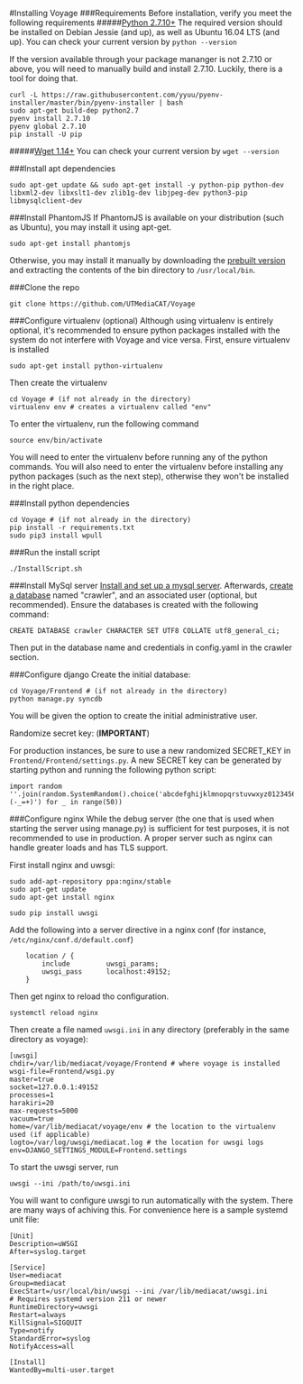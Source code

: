 #Installing Voyage
###Requirements
Before installation, verify you meet the following requirements
#####[Python 2.7.10+](https://www.python.org/downloads/release/python-2710/)
The required version should be installed on Debian Jessie (and up), as well as Ubuntu 16.04 LTS (and up). You can check your current version by `python --version`

If the version available through your package mananger is not 2.7.10 or above, you will need to manually build and install 2.7.10. Luckily, there is a tool for doing that.

	curl -L https://raw.githubusercontent.com/yyuu/pyenv-installer/master/bin/pyenv-installer | bash
	sudo apt-get build-dep python2.7
	pyenv install 2.7.10
	pyenv global 2.7.10
	pip install -U pip

#####[Wget 1.14+](http://www.gnu.org/software/wget/)
You can check your current version by `wget --version`

###Install apt dependencies
```
sudo apt-get update && sudo apt-get install -y python-pip python-dev libxml2-dev libxslt1-dev zlib1g-dev libjpeg-dev python3-pip  libmysqlclient-dev
```
###Install PhantomJS
If PhantomJS is available on your distribution (such as Ubuntu), you may install it using apt-get.
```
sudo apt-get install phantomjs
```
Otherwise, you may install it manually by downloading the [prebuilt version](http://phantomjs.org/download.html) and extracting the contents of the bin directory to `/usr/local/bin`.

###Clone the repo
```
git clone https://github.com/UTMediaCAT/Voyage
```

###Configure virtualenv (optional)
Although using virtualenv is entirely optional, it's recommended to ensure python packages installed with the system do not interfere with Voyage and vice versa. First, ensure virtualenv is installed
```
sudo apt-get install python-virtualenv
```
Then create the virtualenv
```
cd Voyage # (if not already in the directory)
virtualenv env # creates a virtualenv called "env"
```
To enter the virtualenv, run the following command
```
source env/bin/activate
```
You will need to enter the virtualenv before running any of the python commands. You will also need to enter the virtualenv before installing any python packages (such as the next step), otherwise they won't be installed in the right place.

###Install python dependencies
```
cd Voyage # (if not already in the directory)
pip install -r requirements.txt
sudo pip3 install wpull
```

###Run the install script
```
./InstallScript.sh
```

###Install MySql server
[Install and set up a mysql server](https://www.digitalocean.com/community/tutorials/how-to-install-mysql-on-ubuntu-14-04). Afterwards, [create a database](https://www.digitalocean.com/community/tutorials/how-to-create-and-manage-databases-in-mysql-and-mariadb-on-a-cloud-server) named "crawler", and an associated user (optional, but recommended). Ensure the databases is created with the following command:
```
CREATE DATABASE crawler CHARACTER SET UTF8 COLLATE utf8_general_ci;
```
Then put in the database name and credentials in config.yaml in the crawler section.

###Configure django
Create the initial database:
```
cd Voyage/Frontend # (if not already in the directory)
python manage.py syncdb
```
You will be given the option to create the initial administrative user.

Randomize secret key: (**IMPORTANT**)

For production instances, be sure to use a new randomized SECRET_KEY in `Frontend/Frontend/settings.py`. A new SECRET key can be generated by starting python and running the following python script:
```
import random
''.join(random.SystemRandom().choice('abcdefghijklmnopqrstuvwxyz0123456789!@#$%^&*(-_=+)') for _ in range(50))
```

###Configure nginx
While the debug server (the one that is used when starting the server using manage.py) is sufficient for test purposes, it is not recommended to use in production. A proper server such as nginx can handle greater loads and has TLS support.

First install nginx and uwsgi:
```
sudo add-apt-repository ppa:nginx/stable
sudo apt-get update
sudo apt-get install nginx

sudo pip install uwsgi
```

Add the following into a server directive in a nginx conf (for instance, `/etc/nginx/conf.d/default.conf`)
```
    location / {
        include         uwsgi_params;
        uwsgi_pass      localhost:49152;
    }
```
Then get nginx to reload tho configuration.
```
systemctl reload nginx
```

Then create a file named `uwsgi.ini` in any directory (preferably in the same directory as voyage):
```
[uwsgi]
chdir=/var/lib/mediacat/voyage/Frontend # where voyage is installed
wsgi-file=Frontend/wsgi.py
master=true
socket=127.0.0.1:49152
processes=1
harakiri=20
max-requests=5000
vacuum=true
home=/var/lib/mediacat/voyage/env # the location to the virtualenv used (if applicable)
logto=/var/log/uwsgi/mediacat.log # the location for uwsgi logs
env=DJANGO_SETTINGS_MODULE=Frontend.settings
```

To start the uwsgi server, run
```
uwsgi --ini /path/to/uwsgi.ini
```
You will want to configure uwsgi to run automatically with the system. There are many ways of achiving this. For convenience here is a sample systemd unit file:
```
[Unit]
Description=uWSGI
After=syslog.target

[Service]
User=mediacat
Group=mediacat
ExecStart=/usr/local/bin/uwsgi --ini /var/lib/mediacat/uwsgi.ini
# Requires systemd version 211 or newer
RuntimeDirectory=uwsgi
Restart=always
KillSignal=SIGQUIT
Type=notify
StandardError=syslog
NotifyAccess=all

[Install]
WantedBy=multi-user.target
```